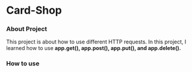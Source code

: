 # Card-Shop

### About Project ###
This project is about how to use different HTTP requests. In this project, I learned how to use **app.get(), app.post(), app.put(), and app.delete().**

### How to use ###
